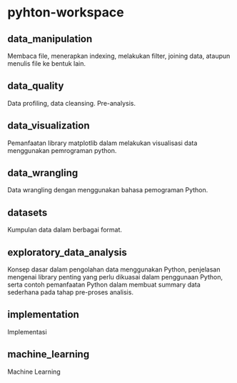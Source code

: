 # pyhton-workspace

## data_manipulation
Membaca file, menerapkan indexing, melakukan filter, joining data, ataupun menulis file ke bentuk lain.

## data_quality
Data profiling, data cleansing. Pre-analysis.

## data_visualization
Pemanfaatan library matplotlib dalam melakukan visualisasi data menggunakan pemrograman python.

## data_wrangling
Data wrangling dengan menggunakan bahasa pemograman Python.

## datasets
Kumpulan data dalam berbagai format.

## exploratory_data_analysis
Konsep dasar dalam pengolahan data menggunakan Python, penjelasan mengenai library penting yang perlu dikuasai dalam penggunaan Python, serta contoh pemanfaatan Python dalam membuat summary data sederhana pada tahap pre-proses analisis. 

## implementation
Implementasi

## machine_learning
Machine Learning